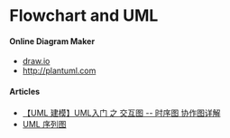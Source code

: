 # Flowchart and UML

#### Online Diagram Maker
* [draw.io](https://www.draw.io/)
* <http://plantuml.com>

#### Articles
* [【UML 建模】UML入门 之 交互图 -- 时序图 协作图详解](http://blog.csdn.net/shulianghan/article/details/17927131)
* [UML 序列图](http://www.uml.org.cn/oobject/200503082.htm)
